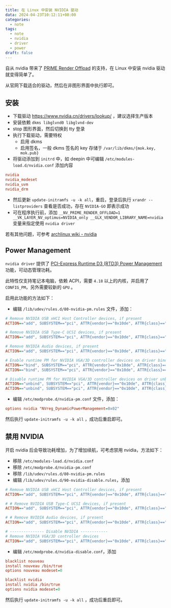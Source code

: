 ```yaml
---
title: 在 Linux 中安装 NVIDIA 驱动
data: 2024-04-23T10:12:11+08:00
categories:
  - note
tags:
  - note
  - nvidia
  - driver
  - power
draft: false
---
```

自从 nvidia 带来了 [PRIME Render Offload](https://download.nvidia.com/XFree86/Linux-x86_64/435.17/README/primerenderoffload.html) 的支持，在 Linux 中安装 nvidia 驱动就变得简单了。

从官网下载适合的驱动，然后在非图形界面中执行即可。

<!--more-->

## 安装
+ 下载驱动 <https://www.nvidia.cn/drivers/lookup/> ，建议选择生产版本
+ 安装依赖 `dkms libglvnd0 libglvnd-dev`
+ stop 图形界面，然后切换到 tty 登录
+ 执行下载驱动，需要特权
  - 启用 dkms
  - 启用签名，一般 dkms 签名的 key 存储于 `/var/lib/dkms/{mok.key, mok.pub}`
+ 将驱动添加到 `initrd` 中，如 deepin 中可编辑 `/etc/modules-load.d/nvidia.conf` 添加内容

``` ini
nvidia
nvidia_modeset
nvidia_uvm
nvidia_drm
```

+ 然后更新 `update-initramfs -u -k all`，重启，登录后执行 `xrandr --listproviders` 查看是否成功，存在 `NVIDIA-GO` 即表示成功
+ 可在程序执行前，添加 `__NV_PRIME_RENDER_OFFLOAD=1 __VK_LAYER_NV_optimus=NVIDIA_only __GLX_VENDOR_LIBRARY_NAME=nvidia` 变量来指定使用 `nvidia driver`

若有其他问题，可参考 [archlinux wiki - nvidia](https://wiki.archlinux.org/title/NVIDIA)

## Power Management
`nvidia driver` 提供了 [PCI-Express Runtime D3 (RTD3) Power Management](https://download.nvidia.com/XFree86/Linux-x86_64/435.17/README/dynamicpowermanagement.html) 功能，可动态管理功耗。

此特性仅支持笔记本电脑，依赖 ACPI，需要 `4.18` 以上的内核，并启用了 `CONFIG_PM`，另外需要较新的 `GPU` 。

启用此功能的方法如下：

+ 编辑 `/lib/udev/rules.d/80-nvidia-pm.rules` 文件，添加：

``` ini
# Remove NVIDIA USB xHCI Host Controller devices, if present
ACTION=="add", SUBSYSTEM=="pci", ATTR{vendor}=="0x10de", ATTR{class}=="0x0c0330", ATTR{remove}="1"

# Remove NVIDIA USB Type-C UCSI devices, if present
ACTION=="add", SUBSYSTEM=="pci", ATTR{vendor}=="0x10de", ATTR{class}=="0x0c8000", ATTR{remove}="1"

# Remove NVIDIA Audio devices, if present
ACTION=="add", SUBSYSTEM=="pci", ATTR{vendor}=="0x10de", ATTR{class}=="0x040300", ATTR{remove}="1"

# Enable runtime PM for NVIDIA VGA/3D controller devices on driver bind
ACTION=="bind", SUBSYSTEM=="pci", ATTR{vendor}=="0x10de", ATTR{class}=="0x030000", TEST=="power/control", ATTR{power/control}="auto"
ACTION=="bind", SUBSYSTEM=="pci", ATTR{vendor}=="0x10de", ATTR{class}=="0x030200", TEST=="power/control", ATTR{power/control}="auto"

# Disable runtime PM for NVIDIA VGA/3D controller devices on driver unbind
ACTION=="unbind", SUBSYSTEM=="pci", ATTR{vendor}=="0x10de", ATTR{class}=="0x030000", TEST=="power/control", ATTR{power/control}="on"
ACTION=="unbind", SUBSYSTEM=="pci", ATTR{vendor}=="0x10de", ATTR{class}=="0x030200", TEST=="power/control", ATTR{power/control}="on"
```

+ 编辑 `/etc/modprobe.d/nvidia-pm.conf` 文件，添加：

``` ini
options nvidia "NVreg_DynamicPowerManagement=0x02"
```

然后执行 `update-initramfs -u -k all` ，成功后重启即可。

## 禁用 NVIDIA
开启 nvidia 后会导致功耗增加，为了增加续航，可考虑禁用 nvidia，方法如下：
+ 移除 `/etc/modules-load.d/nvidia.conf`
+ 移除 `/etc/modprobe.d/nvidia-pm.conf`
+ 移除 `/lib/udev/rules.d/80-nvidia-pm.rules`
+ 编辑 `/lib/udev/rules.d/90-nvidia-disable.rules`，添加

``` ini
# Remove NVIDIA USB xHCI Host Controller devices, if present
ACTION=="add", SUBSYSTEM=="pci", ATTR{vendor}=="0x10de", ATTR{class}=="0x0c0330", ATTR{power/control}="auto", ATTR{remove}="1"

# # Remove NVIDIA USB Type-C UCSI devices, if present
ACTION=="add", SUBSYSTEM=="pci", ATTR{vendor}=="0x10de", ATTR{class}=="0x0c8000", ATTR{power/control}="auto", ATTR{remove}="1"

# # Remove NVIDIA Audio devices, if present
ACTION=="add", SUBSYSTEM=="pci", ATTR{vendor}=="0x10de", ATTR{class}=="0x040300", ATTR{power/control}="auto", ATTR{remove}="1"

# --------------- Disable NVIDIA ------------
# Remove NVIDIA VGA/3D controller devices
ACTION=="add", SUBSYSTEM=="pci", ATTR{vendor}=="0x10de", ATTR{class}=="0x03[0-9]*", ATTR{power/control}="auto", ATTR{remove}="1"
```

+ 编辑 `/etc/modprobe.d/nvidia-disable.conf`，添加

``` ini
blacklist nouveau
install nouveau /bin/true
options nouveau modeset=0

blacklist nvidia
install nvidia /bin/true
options nvidia modeset=0
```

然后执行 `update-initramfs -u -k all` ，成功后重启即可。
